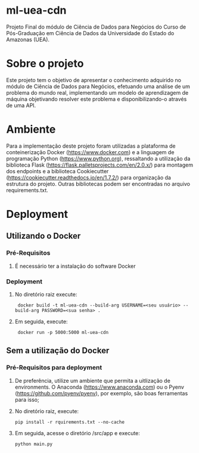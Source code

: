 ml-uea-cdn
==============================

Projeto Final do módulo de Ciência de Dados para Negócios do Curso de Pós-Graduação em Ciência de Dados da Universidade do Estado do Amazonas (UEA).


# Sobre o projeto

Este projeto tem o objetivo de apresentar o conhecimento adquirido no módulo de Ciência de Dados para Negócios, efetuando uma análise de um problema do mundo real, implementando um modelo de aprendizagem de máquina objetivando resolver este problema e disponibilizando-o através de uma API. 

# Ambiente

Para a implementação deste projeto foram utilizadas a plataforma de conteinerização Docker (https://www.docker.com) e a linguagem de programação Python (https://www.python.org), ressaltando a utilização da biblioteca Flask (https://flask.palletsprojects.com/en/2.0.x/) para montagem dos endpoints e a biblioteca Cookiecutter (https://cookiecutter.readthedocs.io/en/1.7.2/) para organização da estrutura do projeto. Outras bibliotecas podem ser encontradas no arquivo requirements.txt.


# Deployment
## Utilizando o Docker

### Pré-Requisitos

 1. É necessário ter a instalação do software Docker

### Deployment

1. No diretório raiz execute:

        docker build -t ml-uea-cdn --build-arg USERNAME=<seu usuário> --build-arg PASSWORD=<sua senha> . 

2. Em seguida, execute:
    
        docker run -p 5000:5000 ml-uea-cdn 

## Sem a utilização do Docker

### Pré-Requisitos para deployment

 1. De preferência, utilize um ambiente que permita a uitlização de environments. O Anaconda (https://www.anaconda.com) ou o Pyenv (https://github.com/pyenv/pyenv), por exemplo, são boas ferramentas para isso;
 2. No diretório raiz, execute:
    
        pip install -r rquirements.txt --no-cache
        
 3. Em seguida, acesse o diretório /src/app e execute:

        python main.py


